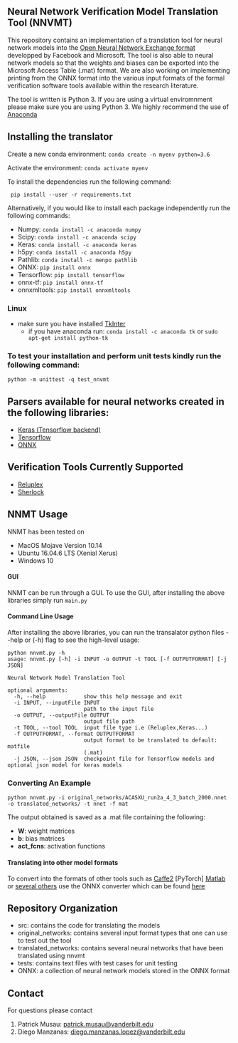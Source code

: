 ## Neural Network Verification Model Translation Tool (NNVMT)

This repository contains an implementation of a translation tool for neural network models into the [Open Neural Network Exchange format](https://github.com/onnx) developped by Facebook and Microsoft. The tool is also able to neural network models so that the weights and biases can be exported into the Microsoft Access Table (.mat) format. We are also working on implementing printing from the ONNX format into the various input formats of the formal verification software tools available within the research literature. 

The tool is written is Python 3. If you are using a virtual enviromnment please make sure you are using Python 3. We highly recommend the use of [Anaconda](https://www.anaconda.com/download/)

## Installing the translator
Create a new conda environment:  ```conda create -n myenv python=3.6```

Activate the environment: ```conda activate myenv``` 

To install the dependencies run the following command: 

``` pip install --user -r requirements.txt```

Alternatively, if you would like to install each package independently run the following commands:
  - Numpy:       ```conda install -c anaconda numpy```
  - Scipy:       ```conda install -c anaconda scipy```
  - Keras:       ```conda install -c anaconda keras``` 
  - h5py:        ```conda install -c anaconda h5py```
  - Pathlib:     ```conda install -c menpo pathlib``` 
  - ONNX:        ```pip install onnx``` 
  - Tensorflow:  ```pip install tensorflow```
  - onnx-tf:     ```pip install onnx-tf```
  - onnxmltools: ```pip install onnxmltools```
### Linux
- make sure you have installed [TkInter](https://wiki.python.org/moin/TkInter)
  - if you have anaconda run:
        ```conda install -c anaconda tk``` or ```sudo apt-get install python-tk ```
### To test your installation and perform unit tests kindly run the following command:
```python -m unittest -q test_nnvmt ```
## Parsers available for neural networks created in the following libraries:
- [Keras (Tensorflow backend)](https://keras.io/)
- [Tensorflow](https://www.tensorflow.org/)
- [ONNX](https://onnx.ai/)
## Verification Tools Currently Supported
- [Reluplex](https://github.com/guykatzz/ReluplexCav2017)
- [Sherlock](https://github.com/souradeep-111/sherlock)
## NNMT Usage 
NNMT has been tested on 
 - MacOS Mojave Version 10.14
 - Ubuntu 16.04.6 LTS (Xenial Xerus)
 - Windows 10
#### GUI 
NNMT can be run through a GUI. To use the GUI, after installing the above libraries simply run `main.py`
#### Command Line Usage
After installing the above libraries, you can run the transalator python files --help or (-h) flag to see the high-level usage:

``` 
python nnvmt.py -h 
usage: nnvmt.py [-h] -i INPUT -o OUTPUT -t TOOL [-f OUTPUTFORMAT] [-j JSON]

Neural Network Model Translation Tool

optional arguments:
  -h, --help            show this help message and exit
  -i INPUT, --inputFile INPUT
                        path to the input file
  -o OUTPUT, --outputFile OUTPUT
                        output file path
  -t TOOL, --tool TOOL  input file type i.e (Reluplex,Keras...)
  -f OUTPUTFORMAT, --format OUTPUTFORMAT
                        output format to be translated to default: matfile
                        (.mat)
  -j JSON, --json JSON  checkpoint file for Tensorflow models and optional json model for keras models
```
### Converting An Example
```python nnvmt.py -i original_networks/ACASXU_run2a_4_3_batch_2000.nnet -o translated_networks/ -t nnet -f mat```

The output obtained is saved as a .mat file containing the following:
- **W**: weight matrices
- **b**: bias matrices
- **act_fcns**: activation functions
#### Translating into other model formats
To convert into the formats of other tools such as [Caffe2](https://caffe2.ai/docs/getting-started.html?platform=mac&configuration=prebuilt) [PyTorch] [Matlab](https://www.mathworks.com/matlabcentral/fileexchange/67296-deep-learning-toolbox-converter-for-onnx-model-format) or [several others](http://onnx.ai/getting-started) use the ONNX converter which can be found [here](https://github.com/onnx/tutorials)

## Repository Organization
- src: contains the code for translating the models
- original_networks: contains several input format types that one can use to test out the tool
- translated_networks: contains several neural networks that have been translated using nnvmt
- tests: contains text files with test cases for unit testing
- ONNX: a collection of neural network models stored in the ONNX format
## Contact
For questions please contact 
1. Patrick Musau: patrick.musau@vanderbilt.edu
2. Diego Manzanas: diego.manzanas.lopez@vanderbilt.edu


